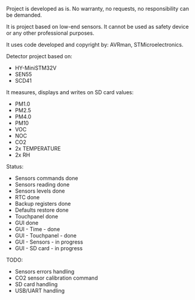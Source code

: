 Project is developed as is. No warranty, no requests, no responsibility can be demanded.

It is project based on low-end sensors. It cannot be used as safety device or any other professional purposes. 

It uses code developed and copyright by: AVRman, STMicroelectronics. 

Detector project based on:
- HY-MiniSTM32V
- SEN55
- SCD41

It measures, displays and writes on SD card values:
- PM1.0
- PM2.5
- PM4.0
- PM10
- VOC
- NOC
- CO2
- 2x TEMPERATURE
- 2x RH

Status:
- Sensors commands done
- Sensors reading done
- Sensors levels done
- RTC done
- Backup registers done
- Defaults restore done
- Touchpanel done
- GUI done
- GUI - Time - done
- GUI - Touchpanel - done
- GUI - Sensors - in progress
- GUI - SD card - in progress

TODO:
- Sensors errors handling
- CO2 sensor calibration command
- SD card handling
- USB/UART handling
